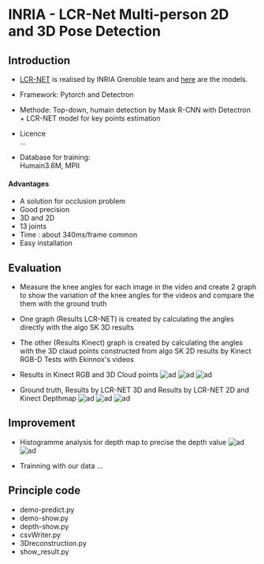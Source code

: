 # INRIA - LCR-Net Multi-person 2D and 3D Pose Detection

## Introduction  
- [LCR-NET](https://www.researchgate.net/publication/323510313_LCR-Net_Multi-person_2D_and_3D_Pose_Detection_in_Natural_Images) is realised by INRIA Grenoble team and [here](https://thoth.inrialpes.fr/src/LCR-Net/) are the models.

- Framework:
Pytorch and Detectron

- Methode:
Top-down, humain detection by Mask R-CNN with Detectron + LCR-NET model for key points estimation

- Licence  
 ...

- Database for training:  
Humain3.6M, MPII

#### Advantages 
- A solution for occlusion problem
- Good precision
- 3D and 2D
- 13 joints
- Time : about 340ms/frame common
- Easy installation

## Evaluation 
- Measure the knee angles for each image in the video and create 2 graph to show the variation of the knee angles for the videos and compare the them with the ground truth
- One graph (Results LCR-NET) is created by calculating the angles directly with the algo SK 3D results
- The other (Results Kinect) graph is created by calculating the angles with the 3D claud points constructed from algo SK 2D results by Kinect RGB-D
Tests with Ekinnox's videos  
- Results in Kinect RGB and 3D Cloud points
![ad](https://github.com/YangDi666/State-of-art-for-humain-pose-estimation/blob/master/Test1_LCR-NET/results/Kinect%202d%203d%20and%20skeleton_1.png)
![ad](https://github.com/YangDi666/State-of-art-for-humain-pose-estimation/blob/master/Test1_LCR-NET/results/Kinect%202d%203d%20and%20skeleton_2.png)
![ad](https://github.com/YangDi666/State-of-art-for-humain-pose-estimation/blob/master/Test1_LCR-NET/results/Kinect%202d%203d%20and%20skeleton_3.png)

- Ground truth, Results by LCR-NET 3D and Results by LCR-NET 2D and Kinect Depthmap
![ad](https://github.com/YangDi666/State-of-art-for-humain-pose-estimation/blob/master/Test1_LCR-NET/results/gt_angles.png)
![ad](https://github.com/YangDi666/State-of-art-for-humain-pose-estimation/blob/master/Test1_LCR-NET/results/3dKinect_angles.png)
![ad](https://github.com/YangDi666/State-of-art-for-humain-pose-estimation/blob/master/Test1_LCR-NET/results/3dLcrnet_angles.png)

## Improvement
- Histogramme analysis for depth map to precise the depth value 
![ad](https://github.com/YangDi666/State-of-art-for-humain-pose-estimation/blob/master/Test1_LCR-NET/results/improvement%20for%20the%20graph.png)
![ad](https://github.com/YangDi666/State-of-art-for-humain-pose-estimation/blob/master/Test1_LCR-NET/results/3dKinect_angles%2B.png)

- Trainning with our data
...

## Principle code 
- demo-predict.py 
- demo-show.py
- depth-show.py
- csvWriter.py
- 3Dreconstruction.py
- show_result.py
